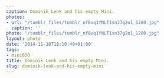 ```yaml
---
caption: Dominik Lenk and his empty Mini.
photos:
- url: "/tumblr_files/tumblr_nf8vq1YNLT1sn37g2o1_1280.jpg"
  caption: ''
photo: "/tumblr_files/tumblr_nf8vq1YNLT1sn37g2o1_1280.jpg"
layout: photo
date: '2014-11-18T18:10:49+01:00'
tags:
- mini650
title: Dominik Lenk and his empty Mini.
slug: dominik-lenk-and-his-empty-mini
---
```

